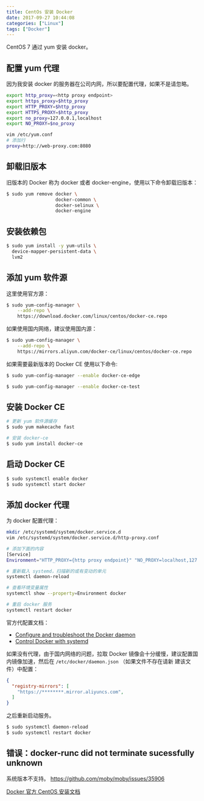 ```yaml
---
title: CentOs 安装 Docker
date: 2017-09-27 10:44:08
categories: ["Linux"]
tags: ["Docker"]
---
```

CentOS 7 通过 yum 安装 docker。

<!-- more -->

## 配置 yum 代理
因为我安装 docker 的服务器在公司内网，所以要配置代理，如果不是请忽略。
``` bash
export http_proxy=<http proxy endpoint>
export https_proxy=$http_proxy
export HTTP_PROXY=$http_proxy
export HTTPS_PROXY=$http_proxy
export no_proxy=127.0.0.1,localhost
export NO_PROXY=$no_proxy

vim /etc/yum.conf
# 添加行
proxy=http://web-proxy.com:8080
```

## 卸载旧版本
旧版本的 Docker 称为 docker 或者 docker-engine，使用以下命令卸载旧版本：
``` bash
$ sudo yum remove docker \
                  docker-common \
                  docker-selinux \
                  docker-engine
```

## 安装依赖包
``` bash
$ sudo yum install -y yum-utils \
  device-mapper-persistent-data \
  lvm2
```

## 添加 yum 软件源
这里使用官方源：
``` bash
$ sudo yum-config-manager \
    --add-repo \
    https://download.docker.com/linux/centos/docker-ce.repo
```

如果使用国内网络，建议使用国内源：
``` bash
$ sudo yum-config-manager \
    --add-repo \
    https://mirrors.aliyun.com/docker-ce/linux/centos/docker-ce.repo
```

如果需要最新版本的 Docker CE 使用以下命令:
``` bash
$ sudo yum-config-manager --enable docker-ce-edge

$ sudo yum-config-manager --enable docker-ce-test
```

## 安装 Docker CE
``` bash
# 更新 yum 软件源缓存
$ sudo yum makecache fast

# 安装 docker-ce
$ sudo yum install docker-ce
```

## 启动 Docker CE
``` bash
$ sudo systemctl enable docker
$ sudo systemctl start docker
```

## 添加 docker 代理
为 docker 配置代理：
``` bash
mkdir /etc/systemd/system/docker.service.d
vim /etc/systemd/system/docker.service.d/http-proxy.conf

# 添加下面的内容
[Service]
Environment="HTTP_PROXY={http proxy endpoint}" "NO_PROXY=localhost,127.0.0.1,docker-registry.somecorporation.com"

# 重新载入 systemd，扫描新的或有变动的单元
systemctl daemon-reload

# 查看环境变量属性
systemctl show --property=Environment docker

# 重启 docker 服务
systemctl restart docker
```

官方代配置文档：
- [Configure and troubleshoot the Docker daemon](https://docs.docker.com/config/daemon/)
- [Control Docker with systemd](https://docs.docker.com/config/daemon/systemd/)

如果没有代理，由于国内网络的问题，拉取 Docker 镜像会十分缓慢，建议配置国内镜像加速，然后在 `/etc/docker/daemon.json` （如果文件不存在请新
建该文件）中配置：

```json
{
  "registry-mirrors": [
    "https://********.mirror.aliyuncs.com",
  ]
}
```

之后重新启动服务。

```bash
$ sudo systemctl daemon-reload
$ sudo systemctl restart docker
```

## 错误：docker-runc did not terminate sucessfully unknown

系统版本不支持。
<https://github.com/moby/moby/issues/35906>

[Docker 官方 CentOS 安装文档](https://docs.docker.com/engine/installation/linux/docker-ce/centos/)